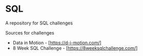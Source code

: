 # SQL
A repository for SQL challenges

Sources for challenges
* Data in Motion - [https://d-i-motion.com/]
* 8 Week SQL Challenge - [https://8weeksqlchallenge.com/]



